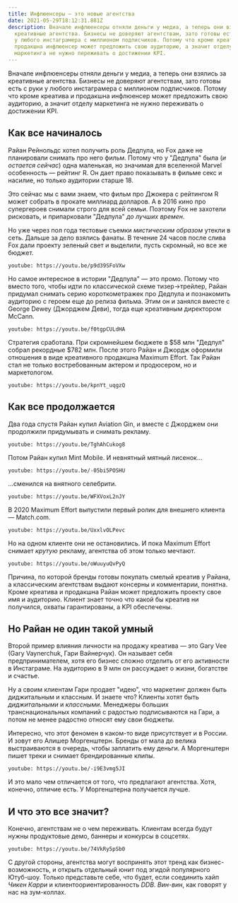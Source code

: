 ```yaml
---
title: Инфлюенсеры — это новые агентства
date: 2021-05-29T18:12:31.881Z
description: Вначале инфлюенсеры отняли деньги у медиа, а теперь они взялись за
  креативные агентства. Бизнесы не доверяют агентствам, зато готовы есть с руки
  у любого инстаграмера с миллионом подписчиков. Потому что кроме креатива и
  продакшна инфлюенсер может предложить свою аудиторию, а значит отделу
  маркетинга не нужно переживать о достижении KPI.
---
```

Вначале инфлюенсеры отняли деньги у медиа, а теперь они взялись за креативные агентства. Бизнесы не доверяют агентствам, зато готовы есть с руки у любого инстаграмера с миллионом подписчиков. Потому что кроме креатива и продакшна инфлюенсер может предложить свою аудиторию, а значит отделу маркетинга не нужно переживать о достижении KPI.

## Как все начиналось

Райан Рейнольдс хотел  получить роль Дедпула, но Fox даже не планировали снимать про него фильм. Потому что у "Дедпула" была (_и остается сейчас_) одна маленькая, но значимая для вселенной Marvel особенность — рейтинг R. Он дает право показывать в фильме секс и насилие, но только аудитории старше 18.

Это сейчас мы с вами знаем, что фильм про Джокера с рейтингом R может собрать в прокате миллиард долларов. А в 2016 кино про супергероев снимали строго для всей семьи. Поэтому Fox не захотели рисковать, и припарковали "Дедпула" _до лучших времен_.

Но уже через пол года тестовые съемки _мистическим образом_ утекли в сеть. Дальше за дело взялись фанаты. В течение 24 часов после слива Fox дали проекту зеленый свет и выделили, пусть скромный, но все же бюджет.

`youtube: https://youtu.be/p9d39SFoVXw`

Но самое интересное в истории "Дедпула" — это промо. Потому что вместо того, чтобы идти по классической схеме тизер→трейлер, Райан придумал снимать серию короткометражек про Дедпула и познакомить аудиторию с героем еще до релиза фильма. Этим он и занялся вместе с George Dewey (Джорджем Деви), тогда еще креативным директором McCann.

`youtube: https://youtu.be/f0tgpCULdHA`

Стратегия сработала. При скромнейшем бюджете в $58 млн "Дедпул" собрал рекордные $782 млн. После этого Райан и Джордж оформили отношения в виде креативного продакшна Maximum Effort. Так Райан стал не только востребованным актером и продюсером, но и маркетологом.

`youtube: https://youtu.be/kpnYt_uqgzQ`

## Как все продолжается

Два года спустя Райан купил Aviation Gin, и вместе с Джорджем они продолжили придумывать и снимать рекламу.

`youtube: https://youtu.be/TghAhCukog8`

Потом Райан купил Mint Mobile. И невнятный мятный лисенок...

`youtube: https://youtu.be/-05bi5POSHU`

...сменился на внятного селебрити.

`youtube: https://youtu.be/WFXVoxL2nJY`

В 2020 Maximum Effort выпустили первый ролик для внешнего клиента —
Match.com.

`youtube: https://youtu.be/UxxlvOLPevc`

Но на одном клиенте они не остановились. И пока Maximum Effort снимает _крутую_ рекламу, агентства об этом только мечтают.

`youtube: https://youtu.be/oWuuyuQvPyQ`

Причина, по которой бренды готовы покупать смелый креатив у Райана, а классическим агентствам выдают консерны и комментарии, понятна. Кроме креатива и продакшна Райан может предложить проекту свое имя и аудиторию. Клиент знает точно что какой бы креатив ни получился, охваты гарантированы, а KPI обеспечены.

## Но Райан не один такой умный

Второй пример влияния личности на продажу креатива — это Gary Vee (Gary Vaynerchuk, Гари Вайнерчук). Он называет себя предпринимателем, хотя его бизнес сложно отделить от его активности в Инстаграме. На аудиторию в 9 млн он рассуждает о жизни, богатстве и счастье.

Ну а своим клиентам Гари продает "идею", что маркетинг должен быть диджитальным и классным. И знаете что? Клиенты хотят быть _диджитальными_ и _классными_. Менеджеры больших транснациональных компаний с радостью подписываются на Гари, а потом не менее радостно относят ему свои бюджеты.

Интересно, что этот феномен в каком-то виде присутствует и в России. И зовут его Алишер Моргенштерн. Бренды от мала до велика выстраиваются в очередь, чтобы заплатить ему деньги. А Моргенштерн пишет треки и снимает брендированные клипы.

`youtube: https://youtu.be/-i9E3vmg5JI`

И это мало чем отличается от того, что предлагают агентства. Хотя, конечно, отличие есть. У Моргенштерна получается лучше.

## И что это все значит?

Конечно, агентствам не о чем переживать. Клиентам всегда будут нужны продуктовые демо, баннеры и конкурсы в соцсетях.

`youtube: https://youtu.be/74VkRy5pSb0`

С другой стороны, агентства могут воспринять этот тренд как бизнес-возможность, и открыть отдельный юнит под эгидой популярного Ютуб-шоу. Только представьте себе, что будет, если соединить хайп _Чикен Карри_ и клиентоориентированность _DDB_. _Вин-вин_, как говорят у нас на зум-коллах.